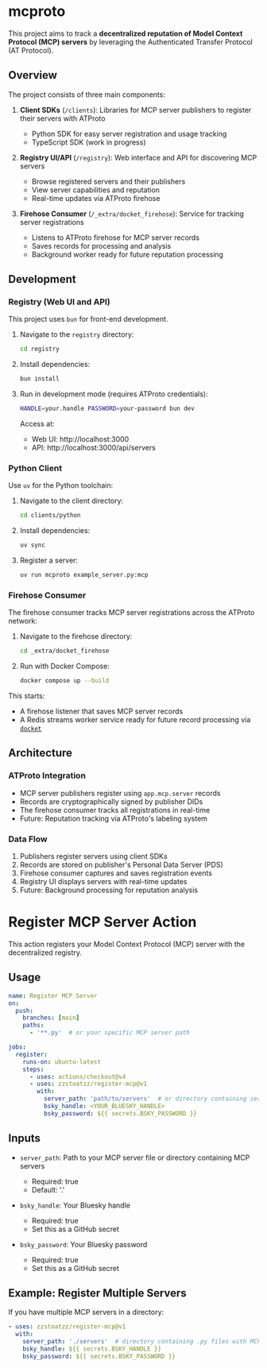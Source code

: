 # mcproto

This project aims to track a **decentralized reputation of Model Context Protocol (MCP) servers** by leveraging the Authenticated Transfer Protocol (AT Protocol).

## Overview

The project consists of three main components:

1. **Client SDKs** (`/clients`): Libraries for MCP server publishers to register their servers with ATProto
   - Python SDK for easy server registration and usage tracking
   - TypeScript SDK (work in progress)

2. **Registry UI/API** (`/registry`): Web interface and API for discovering MCP servers
   - Browse registered servers and their publishers
   - View server capabilities and reputation
   - Real-time updates via ATProto firehose

3. **Firehose Consumer** (`/_extra/docket_firehose`): Service for tracking server registrations
   - Listens to ATProto firehose for MCP server records
   - Saves records for processing and analysis
   - Background worker ready for future reputation processing

## Development

### Registry (Web UI and API)

This project uses `bun` for front-end development.

1. Navigate to the `registry` directory:
   ```bash
   cd registry
   ```

2. Install dependencies:
   ```bash
   bun install
   ```

3. Run in development mode (requires ATProto credentials):
   ```bash
   HANDLE=your.handle PASSWORD=your-password bun dev
   ```
   Access at:
   - Web UI: http://localhost:3000
   - API: http://localhost:3000/api/servers

### Python Client

Use `uv` for the Python toolchain:

1. Navigate to the client directory:
   ```bash
   cd clients/python
   ```

2. Install dependencies:
   ```bash
   uv sync
   ```

3. Register a server:
   ```bash
   uv run mcproto example_server.py:mcp
   ```

### Firehose Consumer

The firehose consumer tracks MCP server registrations across the ATProto network:

1. Navigate to the firehose directory:
   ```bash
   cd _extra/docket_firehose
   ```

2. Run with Docker Compose:
   ```bash
   docker compose up --build
   ```

This starts:
- A firehose listener that saves MCP server records
- A Redis streams worker service ready for future record processing via [`docket`](https://github.com/chrisguidry/docket)

## Architecture

### ATProto Integration

- MCP server publishers register using `app.mcp.server` records
- Records are cryptographically signed by publisher DIDs
- The firehose consumer tracks all registrations in real-time
- Future: Reputation tracking via ATProto's labeling system

### Data Flow

1. Publishers register servers using client SDKs
2. Records are stored on publisher's Personal Data Server (PDS)
3. Firehose consumer captures and saves registration events
4. Registry UI displays servers with real-time updates
5. Future: Background processing for reputation analysis

# Register MCP Server Action

This action registers your Model Context Protocol (MCP) server with the decentralized registry.

## Usage

```yaml
name: Register MCP Server
on:
  push:
    branches: [main]
    paths:
      - '**.py'  # or your specific MCP server path

jobs:
  register:
    runs-on: ubuntu-latest
    steps:
      - uses: actions/checkout@v4
      - uses: zzstoatzz/register-mcp@v1
        with:
          server_path: 'path/to/servers'  # or directory containing servers
          bsky_handle: <YOUR_BLUESKY_HANDLE>
          bsky_password: ${{ secrets.BSKY_PASSWORD }}
```

## Inputs

- `server_path`: Path to your MCP server file or directory containing MCP servers
  - Required: true
  - Default: '.'

- `bsky_handle`: Your Bluesky handle
  - Required: true
  - Set this as a GitHub secret

- `bsky_password`: Your Bluesky password
  - Required: true
  - Set this as a GitHub secret

## Example: Register Multiple Servers

If you have multiple MCP servers in a directory:

```yaml
- uses: zzstoatzz/register-mcp@v1
  with:
    server_path: './servers'  # directory containing .py files with MCP servers
    bsky_handle: ${{ secrets.BSKY_HANDLE }}
    bsky_password: ${{ secrets.BSKY_PASSWORD }}
```
